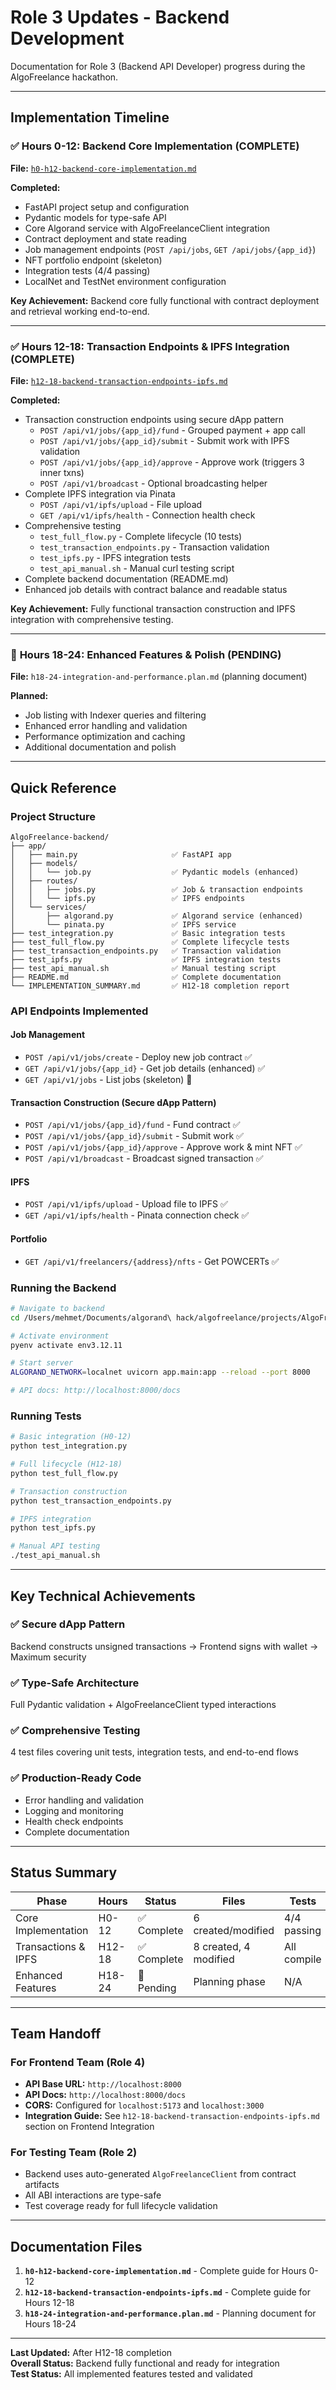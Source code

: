 # Role 3 Updates - Backend Development

Documentation for Role 3 (Backend API Developer) progress during the AlgoFreelance hackathon.

---

## Implementation Timeline

### ✅ **Hours 0-12: Backend Core Implementation** (COMPLETE)
**File:** [`h0-h12-backend-core-implementation.md`](./h0-h12-backend-core-implementation.md)

**Completed:**
- FastAPI project setup and configuration
- Pydantic models for type-safe API
- Core Algorand service with AlgoFreelanceClient integration
- Contract deployment and state reading
- Job management endpoints (`POST /api/jobs`, `GET /api/jobs/{app_id}`)
- NFT portfolio endpoint (skeleton)
- Integration tests (4/4 passing)
- LocalNet and TestNet environment configuration

**Key Achievement:** Backend core fully functional with contract deployment and retrieval working end-to-end.

---

### ✅ **Hours 12-18: Transaction Endpoints & IPFS Integration** (COMPLETE)
**File:** [`h12-18-backend-transaction-endpoints-ipfs.md`](./h12-18-backend-transaction-endpoints-ipfs.md)

**Completed:**
- Transaction construction endpoints using secure dApp pattern
  - `POST /api/v1/jobs/{app_id}/fund` - Grouped payment + app call
  - `POST /api/v1/jobs/{app_id}/submit` - Submit work with IPFS validation
  - `POST /api/v1/jobs/{app_id}/approve` - Approve work (triggers 3 inner txns)
  - `POST /api/v1/broadcast` - Optional broadcasting helper
- Complete IPFS integration via Pinata
  - `POST /api/v1/ipfs/upload` - File upload
  - `GET /api/v1/ipfs/health` - Connection health check
- Comprehensive testing
  - `test_full_flow.py` - Complete lifecycle (10 tests)
  - `test_transaction_endpoints.py` - Transaction validation
  - `test_ipfs.py` - IPFS integration tests
  - `test_api_manual.sh` - Manual curl testing script
- Complete backend documentation (README.md)
- Enhanced job details with contract balance and readable status

**Key Achievement:** Fully functional transaction construction and IPFS integration with comprehensive testing.

---

### 📝 **Hours 18-24: Enhanced Features & Polish** (PENDING)
**File:** `h18-24-integration-and-performance.plan.md` (planning document)

**Planned:**
- Job listing with Indexer queries and filtering
- Enhanced error handling and validation
- Performance optimization and caching
- Additional documentation and polish

---

## Quick Reference

### Project Structure
```
AlgoFreelance-backend/
├── app/
│   ├── main.py                     ✅ FastAPI app
│   ├── models/
│   │   └── job.py                  ✅ Pydantic models (enhanced)
│   ├── routes/
│   │   ├── jobs.py                 ✅ Job & transaction endpoints
│   │   └── ipfs.py                 ✅ IPFS endpoints
│   └── services/
│       ├── algorand.py             ✅ Algorand service (enhanced)
│       └── pinata.py               ✅ IPFS service
├── test_integration.py             ✅ Basic integration tests
├── test_full_flow.py               ✅ Complete lifecycle tests
├── test_transaction_endpoints.py   ✅ Transaction validation
├── test_ipfs.py                    ✅ IPFS integration tests
├── test_api_manual.sh              ✅ Manual testing script
├── README.md                       ✅ Complete documentation
└── IMPLEMENTATION_SUMMARY.md       ✅ H12-18 completion report
```

### API Endpoints Implemented

#### Job Management
- `POST /api/v1/jobs/create` - Deploy new job contract ✅
- `GET /api/v1/jobs/{app_id}` - Get job details (enhanced) ✅
- `GET /api/v1/jobs` - List jobs (skeleton) 📝

#### Transaction Construction (Secure dApp Pattern)
- `POST /api/v1/jobs/{app_id}/fund` - Fund contract ✅
- `POST /api/v1/jobs/{app_id}/submit` - Submit work ✅
- `POST /api/v1/jobs/{app_id}/approve` - Approve work & mint NFT ✅
- `POST /api/v1/broadcast` - Broadcast signed transaction ✅

#### IPFS
- `POST /api/v1/ipfs/upload` - Upload file to IPFS ✅
- `GET /api/v1/ipfs/health` - Pinata connection check ✅

#### Portfolio
- `GET /api/v1/freelancers/{address}/nfts` - Get POWCERTs ✅

### Running the Backend

```bash
# Navigate to backend
cd /Users/mehmet/Documents/algorand\ hack/algofreelance/projects/AlgoFreelance-backend

# Activate environment
pyenv activate env3.12.11

# Start server
ALGORAND_NETWORK=localnet uvicorn app.main:app --reload --port 8000

# API docs: http://localhost:8000/docs
```

### Running Tests

```bash
# Basic integration (H0-12)
python test_integration.py

# Full lifecycle (H12-18)
python test_full_flow.py

# Transaction construction
python test_transaction_endpoints.py

# IPFS integration
python test_ipfs.py

# Manual API testing
./test_api_manual.sh
```

---

## Key Technical Achievements

### ✅ Secure dApp Pattern
Backend constructs unsigned transactions → Frontend signs with wallet → Maximum security

### ✅ Type-Safe Architecture
Full Pydantic validation + AlgoFreelanceClient typed interactions

### ✅ Comprehensive Testing
4 test files covering unit tests, integration tests, and end-to-end flows

### ✅ Production-Ready Code
- Error handling and validation
- Logging and monitoring
- Health check endpoints
- Complete documentation

---

## Status Summary

| Phase | Hours | Status | Files | Tests |
|-------|-------|--------|-------|-------|
| Core Implementation | H0-12 | ✅ Complete | 6 created/modified | 4/4 passing |
| Transactions & IPFS | H12-18 | ✅ Complete | 8 created, 4 modified | All compile |
| Enhanced Features | H18-24 | 📝 Pending | Planning phase | N/A |

---

## Team Handoff

### For Frontend Team (Role 4)
- **API Base URL:** `http://localhost:8000`
- **API Docs:** `http://localhost:8000/docs`
- **CORS:** Configured for `localhost:5173` and `localhost:3000`
- **Integration Guide:** See `h12-18-backend-transaction-endpoints-ipfs.md` section on Frontend Integration

### For Testing Team (Role 2)
- Backend uses auto-generated `AlgoFreelanceClient` from contract artifacts
- All ABI interactions are type-safe
- Test coverage ready for full lifecycle validation

---

## Documentation Files

1. **`h0-h12-backend-core-implementation.md`** - Complete guide for Hours 0-12
2. **`h12-18-backend-transaction-endpoints-ipfs.md`** - Complete guide for Hours 12-18
3. **`h18-24-integration-and-performance.plan.md`** - Planning document for Hours 18-24

---

**Last Updated:** After H12-18 completion  
**Overall Status:** Backend fully functional and ready for integration  
**Test Status:** All implemented features tested and validated

